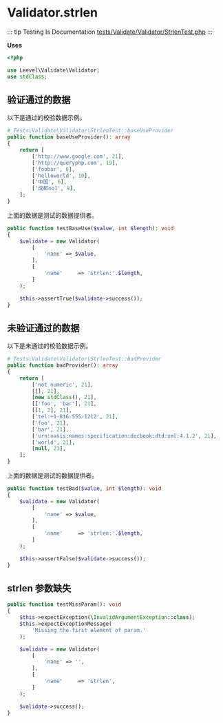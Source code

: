 # Validator.strlen

::: tip Testing Is Documentation
[tests/Validate/Validator/StrlenTest.php](https://github.com/hunzhiwange/framework/blob/master/tests/Validate/Validator/StrlenTest.php)
:::
    
**Uses**

``` php
<?php

use Leevel\Validate\Validator;
use stdClass;
```

## 验证通过的数据

以下是通过的校验数据示例。

``` php
# Tests\Validate\Validator\StrlenTest::baseUseProvider
public function baseUseProvider(): array
{
    return [
        ['http://www.google.com', 21],
        ['http://queryphp.com', 19],
        ['foobar', 6],
        ['helloworld', 10],
        ['中国', 6],
        ['成都no1', 9],
    ];
}
```

上面的数据是测试的数据提供者。


``` php
public function testBaseUse($value, int $length): void
{
    $validate = new Validator(
        [
            'name' => $value,
        ],
        [
            'name'     => 'strlen:'.$length,
        ]
    );

    $this->assertTrue($validate->success());
}
```
    
## 未验证通过的数据

以下是未通过的校验数据示例。

``` php
# Tests\Validate\Validator\StrlenTest::badProvider
public function badProvider(): array
{
    return [
        ['not numeric', 21],
        [[], 21],
        [new stdClass(), 21],
        [['foo', 'bar'], 21],
        [[1, 2], 21],
        ['tel:+1-816-555-1212', 21],
        ['foo', 21],
        ['bar', 21],
        ['urn:oasis:names:specification:docbook:dtd:xml:4.1.2', 21],
        ['world', 21],
        [null, 21],
    ];
}
```

上面的数据是测试的数据提供者。


``` php
public function testBad($value, int $length): void
{
    $validate = new Validator(
        [
            'name' => $value,
        ],
        [
            'name'     => 'strlen:'.$length,
        ]
    );

    $this->assertFalse($validate->success());
}
```
    
## strlen 参数缺失

``` php
public function testMissParam(): void
{
    $this->expectException(\InvalidArgumentException::class);
    $this->expectExceptionMessage(
        'Missing the first element of param.'
    );

    $validate = new Validator(
        [
            'name' => '',
        ],
        [
            'name'     => 'strlen',
        ]
    );

    $validate->success();
}
```